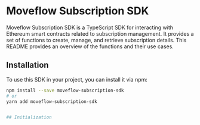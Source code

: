 # Moveflow Subscription SDK

Moveflow Subscription SDK is a TypeScript SDK for interacting with Ethereum smart contracts related to subscription management. It provides a set of functions to create, manage, and retrieve subscription details. This README provides an overview of the functions and their use cases.

## Installation

To use this SDK in your project, you can install it via npm:

```bash
npm install --save moveflow-subscription-sdk
# or
yarn add moveflow-subscription-sdk


## Initialization
